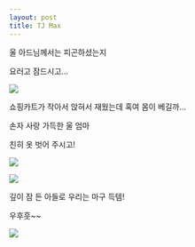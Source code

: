 ```yaml
---
layout: post
title: TJ Max
---
```





울 아드님께서는 피곤하셨는지

요러고 잠드시고...

![](https://dl.dropboxusercontent.com/u/9792864/DSC02911.JPG)


쇼핑카트가 작아서 앉혀서 재웠는데 혹여 몸이 베길까... 

손자 사랑 가득한 울 엄마

친히 옷 벗어 주시고!

![](https://dl.dropboxusercontent.com/u/9792864/DSC02912.JPG)


![](https://dl.dropboxusercontent.com/u/9792864/20150113_143408.jpg)


깊이 잠 든 아들로 우리는 마구 득템! 

우후훗~~ 

![](http://blogimgs.naver.net/sticker/pc/jessica_special/original/2.png)

